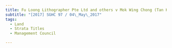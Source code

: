 ```yaml
---
title: Fu Loong Lithographer Pte Ltd and others v Mok Wing Chong (Tan Keng Lin and others, third 
subtitle: "[2017] SGHC 97 / 04\_May\_2017"
tags:
  - Land
  - Strata Titles
  - Management Council

---
```


